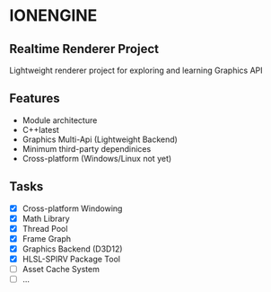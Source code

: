 #                                               IONENGINE
## Realtime Renderer Project
Lightweight renderer project for exploring and learning Graphics API

## Features

- Module architecture
- C++latest
- Graphics Multi-Api (Lightweight Backend)
- Minimum third-party dependinices
- Cross-platform (Windows/Linux not yet)

## Tasks

- [x] Cross-platform Windowing
- [x] Math Library
- [x] Thread Pool
- [x] Frame Graph
- [x] Graphics Backend (D3D12)
- [x] HLSL-SPIRV Package Tool
- [ ] Asset Cache System
- [ ] ...